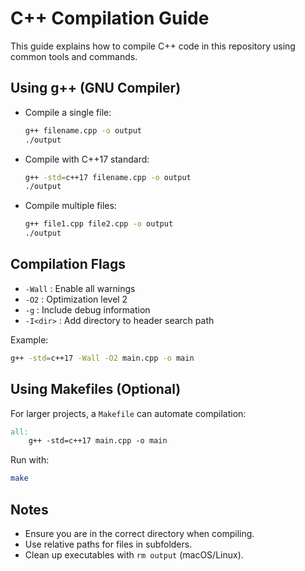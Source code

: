 # C++ Compilation Guide

This guide explains how to compile C++ code in this repository using common tools and commands.

## Using g++ (GNU Compiler)

- Compile a single file:
  ```sh
  g++ filename.cpp -o output
  ./output
  ```
- Compile with C++17 standard:
  ```sh
  g++ -std=c++17 filename.cpp -o output
  ./output
  ```
- Compile multiple files:
  ```sh
  g++ file1.cpp file2.cpp -o output
  ./output
  ```

## Compilation Flags

- `-Wall` : Enable all warnings
- `-O2`  : Optimization level 2
- `-g`   : Include debug information
- `-I<dir>` : Add directory to header search path

Example:
```sh
g++ -std=c++17 -Wall -O2 main.cpp -o main
```

## Using Makefiles (Optional)

For larger projects, a `Makefile` can automate compilation:
```makefile
all:
	g++ -std=c++17 main.cpp -o main
```
Run with:
```sh
make
```

## Notes
- Ensure you are in the correct directory when compiling.
- Use relative paths for files in subfolders.
- Clean up executables with `rm output` (macOS/Linux). 